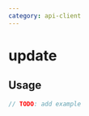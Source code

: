 ```yaml
---
category: api-client
---
```


# update

<!-- PLACEHOLDER_DESCRIPTION -->

## Usage

```ts
// TODO: add example
```
